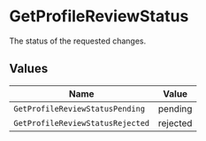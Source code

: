 # GetProfileReviewStatus

The status of the requested changes.


## Values

| Name                             | Value                            |
| -------------------------------- | -------------------------------- |
| `GetProfileReviewStatusPending`  | pending                          |
| `GetProfileReviewStatusRejected` | rejected                         |